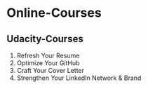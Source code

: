 # Online-Courses



<h2>Udacity-Courses</h2>
<ol>
  <li>Refresh Your Resume</li>
  <li>Optimize Your GitHub</li>
  <li>Craft Your Cover Letter</li>
  <li>Strengthen Your LinkedIn Network & Brand</li>
<!--   <li></li>
  <li></li>
  <li></li>
  <li></li> -->
</ol>
